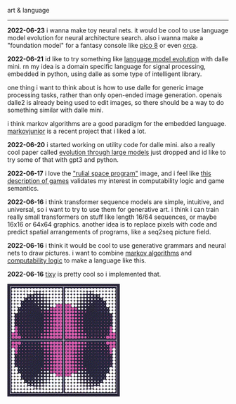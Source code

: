 art & language

---

**2022-06-23** i wanna make toy neural nets. it would be cool to use
language model evolution for neural architecture search. also i wanna
make a "foundation model" for a fantasy console like [pico
8](https://www.lexaloffle.com/pico-8.php) or even
[orca](https://wiki.xxiivv.com/site/orca.html).

**2022-06-21** id like to try something like [language model
evolution](https://arxiv.org/abs/2206.08896) with dalle mini. rn my
idea is a domain specific language for signal processing, embedded in
python, using dalle as some type of intelligent library.

one thing i want to think about is how to use dalle for generic image
processing tasks, rather than only open-ended image
generation. openais dalle2 is already being used to edit images, so
there should be a way to do something similar with dalle mini.

i think markov algorithms are a good paradigm for the embedded
language. [markovjunior](https://github.com/mxgmn/MarkovJunior) is a
recent project that i liked a lot.

**2022-06-20** i started working on utility code for dalle mini. also
a really cool paper called [evolution through large
models](https://arxiv.org/abs/2206.08896) just dropped and id like to
try some of that with gpt3 and python.

**2022-06-17** i love the ["rulial space
program"](https://writings.stephenwolfram.com/2022/06/alien-intelligence-and-the-concept-of-technology/)
image, and i feel like [this description of
games](https://writings.stephenwolfram.com/2022/06/games-and-puzzles-as-multicomputational-systems/)
validates my interest in computability logic and game semantics.

**2022-06-16** i think transformer sequence models are simple,
intuitive, and universal, so i want to try to use them for generative
art. i think i can train really small transformers on stuff like
length 16/64 sequences, or maybe 16x16 or 64x64 graphics. another idea
is to replace pixels with code and predict spatial arrangements of
programs, like a seq2seq picture field.

**2022-06-16** i think it would be cool to use generative grammars and
neural nets to draw pictures. i want to combine [markov
algorithms](https://github.com/mxgmn/MarkovJunior) and [computability
logic](http://www.csc.villanova.edu/~japaridz/CL/) to make a language
like this.

**2022-06-16** [tixy](https://tixy.land) is pretty cool so i
implemented that.

![a pink and white dots moving on a blue background.](./bin/tixy_2022_06_16_00.gif)
